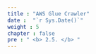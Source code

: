 ```yaml
---
title : "AWS Glue Crawler"
date :  "`r Sys.Date()`" 
weight : 5 
chapter : false
pre : " <b> 2.5. </b> "
---
```

